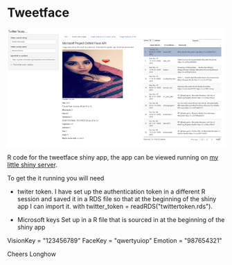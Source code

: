 # Tweetface

![alt text](tweetfaces.png)

R code for the tweetface shiny app, the app can be viewed running on [my little shiny server](http://5.100.228.219:3838/sample-apps/TweetFace/).

To get the it running you will need 

* twiter token. 
I have set up the authentication token in a different R session and saved it in a RDS file so that at the beginning of the shiny app I can import it. with twitter_token = readRDS("twittertoken.rds").

* Microsoft keys
Set up in a R file that is sourced in at the beginning of the shiny app

VisionKey = "123456789"
FaceKey = "qwertyuiop"
Emotion = "987654321"

Cheers
Longhow
